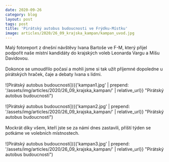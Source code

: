 ```yaml
---
date: 2020-09-26
category: blog
layout: post
tags: post
title: 'Pirátský autobus budoucnosti ve Frýdku-Místku'
image: articles/2020/26_09_krajska_kampan/kampan_uvod.jpg
---
```

Malý fotoreport z dnešní návštěvy Ivana Bartoše ve F-M, který přijel podpořit naše místní kandidáty do krajských voleb Leonarda Vargu a Míšu Davidovou. 
<br>
<br>
Dokonce se umoudřilo počasí a mohli jsme si tak užít příjemné dopoledne u pirátských hraček, čaje a debaty Ivana s lidmi.
<br>
<br>
![Pirátský autobus budoucnosti]({{'kampan1.jpg' | prepend: '/assets/img/articles/2020/26_09_krajska_kampan/' | relative_url}} "Pirátský autobus budoucnosti")
<br>
<br>
![Pirátský autobus budoucnosti]({{'kampan2.jpg' | prepend: '/assets/img/articles/2020/26_09_krajska_kampan/' | relative_url}} "Pirátský autobus budoucnosti")
<br>
<br>
Mockrát díky všem, kteří jste se za námi dnes zastavili, příští týden se potkáme ve volebních místnostech.
<br>
<br>
![Pirátský autobus budoucnosti]({{'kampan3.jpg' | prepend: '/assets/img/articles/2020/26_09_krajska_kampan/' | relative_url}} "Pirátský autobus budoucnosti")
